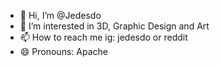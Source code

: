 - 👋 Hi, I’m @Jedesdo
- 👀 I’m interested in 3D, Graphic Design and Art
- 📫 How to reach me ig: jedesdo or reddit
- 😄 Pronouns: Apache

<!---
Jeedesdo/Jeedesdo is a ✨ special ✨ repository because its `README.md` (this file) appears on your GitHub profile.
You can click the Preview link to take a look at your changes.
--->
